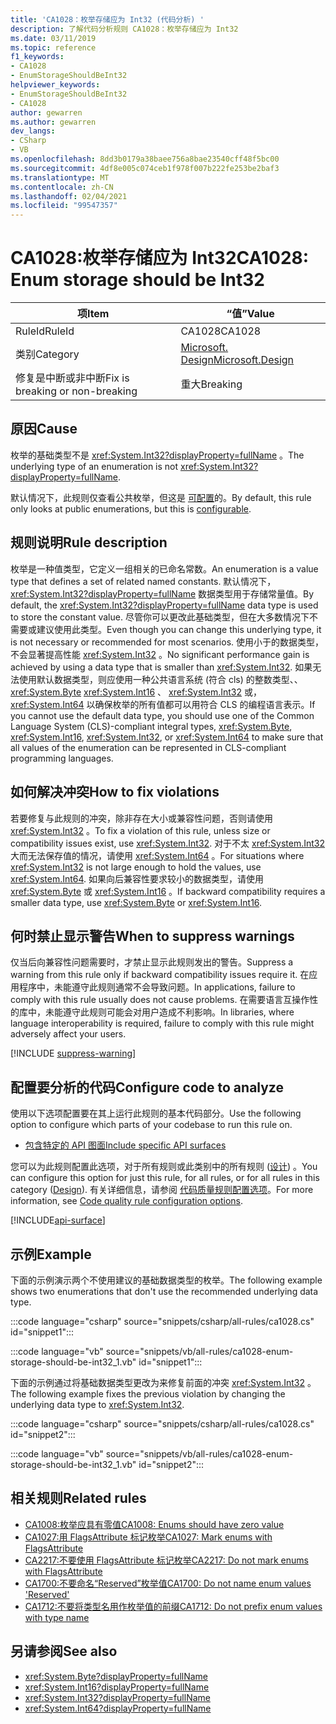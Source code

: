 ```yaml
---
title: 'CA1028：枚举存储应为 Int32 (代码分析) '
description: 了解代码分析规则 CA1028：枚举存储应为 Int32
ms.date: 03/11/2019
ms.topic: reference
f1_keywords:
- CA1028
- EnumStorageShouldBeInt32
helpviewer_keywords:
- EnumStorageShouldBeInt32
- CA1028
author: gewarren
ms.author: gewarren
dev_langs:
- CSharp
- VB
ms.openlocfilehash: 8dd3b0179a38baee756a8bae23540cff48f5bc00
ms.sourcegitcommit: 4df8e005c074ceb1f978f007b222fe253be2baf3
ms.translationtype: MT
ms.contentlocale: zh-CN
ms.lasthandoff: 02/04/2021
ms.locfileid: "99547357"
---
```

# <a name="ca1028-enum-storage-should-be-int32"></a><span data-ttu-id="c8b41-103">CA1028:枚举存储应为 Int32</span><span class="sxs-lookup"><span data-stu-id="c8b41-103">CA1028: Enum storage should be Int32</span></span>

| <span data-ttu-id="c8b41-104">项</span><span class="sxs-lookup"><span data-stu-id="c8b41-104">Item</span></span>                                     | <span data-ttu-id="c8b41-105">“值”</span><span class="sxs-lookup"><span data-stu-id="c8b41-105">Value</span></span>            |
|------------------------------------------|------------------|
| <span data-ttu-id="c8b41-106">RuleId</span><span class="sxs-lookup"><span data-stu-id="c8b41-106">RuleId</span></span>                                   | <span data-ttu-id="c8b41-107">CA1028</span><span class="sxs-lookup"><span data-stu-id="c8b41-107">CA1028</span></span>           |
| <span data-ttu-id="c8b41-108">类别</span><span class="sxs-lookup"><span data-stu-id="c8b41-108">Category</span></span>                                 | [<span data-ttu-id="c8b41-109">Microsoft. Design</span><span class="sxs-lookup"><span data-stu-id="c8b41-109">Microsoft.Design</span></span>](design-warnings.md) |
| <span data-ttu-id="c8b41-110">修复是中断或非中断</span><span class="sxs-lookup"><span data-stu-id="c8b41-110">Fix is breaking or non-breaking</span></span> | <span data-ttu-id="c8b41-111">重大</span><span class="sxs-lookup"><span data-stu-id="c8b41-111">Breaking</span></span>         |

## <a name="cause"></a><span data-ttu-id="c8b41-112">原因</span><span class="sxs-lookup"><span data-stu-id="c8b41-112">Cause</span></span>

<span data-ttu-id="c8b41-113">枚举的基础类型不是 <xref:System.Int32?displayProperty=fullName> 。</span><span class="sxs-lookup"><span data-stu-id="c8b41-113">The underlying type of an enumeration is not <xref:System.Int32?displayProperty=fullName>.</span></span>

<span data-ttu-id="c8b41-114">默认情况下，此规则仅查看公共枚举，但这是 [可配置](#configure-code-to-analyze)的。</span><span class="sxs-lookup"><span data-stu-id="c8b41-114">By default, this rule only looks at public enumerations, but this is [configurable](#configure-code-to-analyze).</span></span>

## <a name="rule-description"></a><span data-ttu-id="c8b41-115">规则说明</span><span class="sxs-lookup"><span data-stu-id="c8b41-115">Rule description</span></span>

<span data-ttu-id="c8b41-116">枚举是一种值类型，它定义一组相关的已命名常数。</span><span class="sxs-lookup"><span data-stu-id="c8b41-116">An enumeration is a value type that defines a set of related named constants.</span></span> <span data-ttu-id="c8b41-117">默认情况下， <xref:System.Int32?displayProperty=fullName> 数据类型用于存储常量值。</span><span class="sxs-lookup"><span data-stu-id="c8b41-117">By default, the <xref:System.Int32?displayProperty=fullName> data type is used to store the constant value.</span></span> <span data-ttu-id="c8b41-118">尽管你可以更改此基础类型，但在大多数情况下不需要或建议使用此类型。</span><span class="sxs-lookup"><span data-stu-id="c8b41-118">Even though you can change this underlying type, it is not necessary or recommended for most scenarios.</span></span> <span data-ttu-id="c8b41-119">使用小于的数据类型，不会显著提高性能 <xref:System.Int32> 。</span><span class="sxs-lookup"><span data-stu-id="c8b41-119">No significant performance gain is achieved by using a data type that is smaller than <xref:System.Int32>.</span></span> <span data-ttu-id="c8b41-120">如果无法使用默认数据类型，则应使用一种公共语言系统 (符合 cls) 的整数类型、、 <xref:System.Byte> <xref:System.Int16> 、 <xref:System.Int32> 或， <xref:System.Int64> 以确保枚举的所有值都可以用符合 CLS 的编程语言表示。</span><span class="sxs-lookup"><span data-stu-id="c8b41-120">If you cannot use the default data type, you should use one of the Common Language System (CLS)-compliant integral types, <xref:System.Byte>, <xref:System.Int16>, <xref:System.Int32>, or <xref:System.Int64> to make sure that all values of the enumeration can be represented in CLS-compliant programming languages.</span></span>

## <a name="how-to-fix-violations"></a><span data-ttu-id="c8b41-121">如何解决冲突</span><span class="sxs-lookup"><span data-stu-id="c8b41-121">How to fix violations</span></span>

<span data-ttu-id="c8b41-122">若要修复与此规则的冲突，除非存在大小或兼容性问题，否则请使用 <xref:System.Int32> 。</span><span class="sxs-lookup"><span data-stu-id="c8b41-122">To fix a violation of this rule, unless size or compatibility issues exist, use <xref:System.Int32>.</span></span> <span data-ttu-id="c8b41-123">对于不太 <xref:System.Int32> 大而无法保存值的情况，请使用 <xref:System.Int64> 。</span><span class="sxs-lookup"><span data-stu-id="c8b41-123">For situations where <xref:System.Int32> is not large enough to hold the values, use <xref:System.Int64>.</span></span> <span data-ttu-id="c8b41-124">如果向后兼容性要求较小的数据类型，请使用 <xref:System.Byte> 或 <xref:System.Int16> 。</span><span class="sxs-lookup"><span data-stu-id="c8b41-124">If backward compatibility requires a smaller data type, use <xref:System.Byte> or <xref:System.Int16>.</span></span>

## <a name="when-to-suppress-warnings"></a><span data-ttu-id="c8b41-125">何时禁止显示警告</span><span class="sxs-lookup"><span data-stu-id="c8b41-125">When to suppress warnings</span></span>

<span data-ttu-id="c8b41-126">仅当后向兼容性问题需要时，才禁止显示此规则发出的警告。</span><span class="sxs-lookup"><span data-stu-id="c8b41-126">Suppress a warning from this rule only if backward compatibility issues require it.</span></span> <span data-ttu-id="c8b41-127">在应用程序中，未能遵守此规则通常不会导致问题。</span><span class="sxs-lookup"><span data-stu-id="c8b41-127">In applications, failure to comply with this rule usually does not cause problems.</span></span> <span data-ttu-id="c8b41-128">在需要语言互操作性的库中，未能遵守此规则可能会对用户造成不利影响。</span><span class="sxs-lookup"><span data-stu-id="c8b41-128">In libraries, where language interoperability is required, failure to comply with this rule might adversely affect your users.</span></span>

[!INCLUDE [suppress-warning](../../../../includes/code-analysis/suppress-warning.md)]

## <a name="configure-code-to-analyze"></a><span data-ttu-id="c8b41-129">配置要分析的代码</span><span class="sxs-lookup"><span data-stu-id="c8b41-129">Configure code to analyze</span></span>

<span data-ttu-id="c8b41-130">使用以下选项配置要在其上运行此规则的基本代码部分。</span><span class="sxs-lookup"><span data-stu-id="c8b41-130">Use the following option to configure which parts of your codebase to run this rule on.</span></span>

- [<span data-ttu-id="c8b41-131">包含特定的 API 图面</span><span class="sxs-lookup"><span data-stu-id="c8b41-131">Include specific API surfaces</span></span>](#include-specific-api-surfaces)

<span data-ttu-id="c8b41-132">您可以为此规则配置此选项，对于所有规则或此类别中的所有规则 ([设计](design-warnings.md)) 。</span><span class="sxs-lookup"><span data-stu-id="c8b41-132">You can configure this option for just this rule, for all rules, or for all rules in this category ([Design](design-warnings.md)).</span></span> <span data-ttu-id="c8b41-133">有关详细信息，请参阅 [代码质量规则配置选项](../code-quality-rule-options.md)。</span><span class="sxs-lookup"><span data-stu-id="c8b41-133">For more information, see [Code quality rule configuration options](../code-quality-rule-options.md).</span></span>

[!INCLUDE[api-surface](~/includes/code-analysis/api-surface.md)]

## <a name="example"></a><span data-ttu-id="c8b41-134">示例</span><span class="sxs-lookup"><span data-stu-id="c8b41-134">Example</span></span>

<span data-ttu-id="c8b41-135">下面的示例演示两个不使用建议的基础数据类型的枚举。</span><span class="sxs-lookup"><span data-stu-id="c8b41-135">The following example shows two enumerations that don't use the recommended underlying data type.</span></span>

:::code language="csharp" source="snippets/csharp/all-rules/ca1028.cs" id="snippet1":::

:::code language="vb" source="snippets/vb/all-rules/ca1028-enum-storage-should-be-int32_1.vb" id="snippet1":::

<span data-ttu-id="c8b41-136">下面的示例通过将基础数据类型更改为来修复前面的冲突 <xref:System.Int32> 。</span><span class="sxs-lookup"><span data-stu-id="c8b41-136">The following example fixes the previous violation by changing the underlying data type to <xref:System.Int32>.</span></span>

:::code language="csharp" source="snippets/csharp/all-rules/ca1028.cs" id="snippet2":::

:::code language="vb" source="snippets/vb/all-rules/ca1028-enum-storage-should-be-int32_1.vb" id="snippet2":::

## <a name="related-rules"></a><span data-ttu-id="c8b41-137">相关规则</span><span class="sxs-lookup"><span data-stu-id="c8b41-137">Related rules</span></span>

- [<span data-ttu-id="c8b41-138">CA1008:枚举应具有零值</span><span class="sxs-lookup"><span data-stu-id="c8b41-138">CA1008: Enums should have zero value</span></span>](ca1008.md)
- [<span data-ttu-id="c8b41-139">CA1027:用 FlagsAttribute 标记枚举</span><span class="sxs-lookup"><span data-stu-id="c8b41-139">CA1027: Mark enums with FlagsAttribute</span></span>](ca1027.md)
- [<span data-ttu-id="c8b41-140">CA2217:不要使用 FlagsAttribute 标记枚举</span><span class="sxs-lookup"><span data-stu-id="c8b41-140">CA2217: Do not mark enums with FlagsAttribute</span></span>](ca2217.md)
- [<span data-ttu-id="c8b41-141">CA1700:不要命名“Reserved”枚举值</span><span class="sxs-lookup"><span data-stu-id="c8b41-141">CA1700: Do not name enum values 'Reserved'</span></span>](ca1700.md)
- [<span data-ttu-id="c8b41-142">CA1712:不要将类型名用作枚举值的前缀</span><span class="sxs-lookup"><span data-stu-id="c8b41-142">CA1712: Do not prefix enum values with type name</span></span>](ca1712.md)

## <a name="see-also"></a><span data-ttu-id="c8b41-143">另请参阅</span><span class="sxs-lookup"><span data-stu-id="c8b41-143">See also</span></span>

- <xref:System.Byte?displayProperty=fullName>
- <xref:System.Int16?displayProperty=fullName>
- <xref:System.Int32?displayProperty=fullName>
- <xref:System.Int64?displayProperty=fullName>
